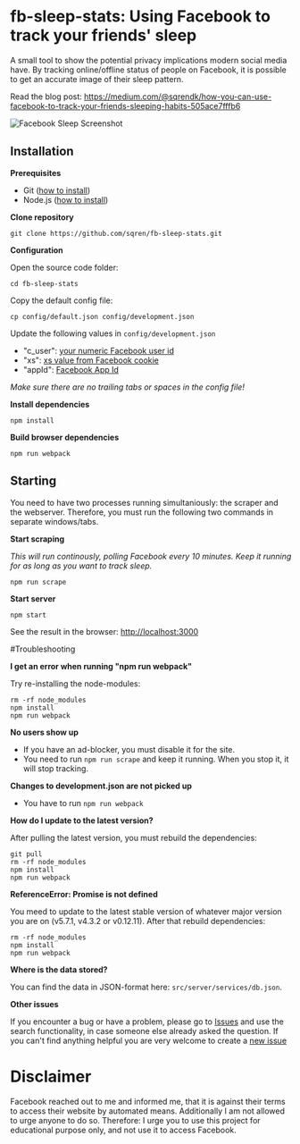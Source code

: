 # fb-sleep-stats: Using Facebook to track your friends' sleep

A small tool to show the potential privacy implications modern social media have. By tracking online/offline status of people on Facebook, it is possible to get an accurate image of their sleep pattern.

Read the blog post: https://medium.com/@sqrendk/how-you-can-use-facebook-to-track-your-friends-sleeping-habits-505ace7fffb6

![Facebook Sleep Screenshot](https://cloud.githubusercontent.com/assets/209966/13382859/b7b31aa4-de7e-11e5-8fca-35d68fe2f02f.png)


## Installation

**Prerequisites**
 - Git ([how to install](https://git-scm.com/book/en/v2/Getting-Started-Installing-Git))
 - Node.js ([how to install](https://docs.npmjs.com/getting-started/installing-node))

**Clone repository**
```
git clone https://github.com/sqren/fb-sleep-stats.git
```

**Configuration**

Open the source code folder:
```
cd fb-sleep-stats
```

Copy the default config file:
```
cp config/default.json config/development.json
```

Update the following values in `config/development.json`
 - "c_user": [your numeric Facebook user id](http://findmyfbid.com/)
 -  "xs": [xs value from Facebook cookie](https://gist.github.com/sqren/0e4563f258c9e85e4ae1)
 - "appId": [Facebook App Id](https://gist.github.com/sqren/1ac0f5d316fcbd46d8c1)

*Make sure there are no trailing tabs or spaces in the config file!*

**Install dependencies**
```
npm install
```

**Build browser dependencies**
```
npm run webpack
```

## Starting

You need to have two processes running simultaniously: the scraper and the webserver. Therefore, you must run the following two commands in separate windows/tabs.

**Start scraping**

*This will run continously, polling Facebook every 10 minutes. Keep it running for as long as you want to track sleep.*
```
npm run scrape
```

**Start server**
```
npm start
```

See the result in the browser: [http://localhost:3000](http://localhost:3000)

#Troubleshooting

**I get an error when running "npm run webpack"**

Try re-installing the node-modules:
```
rm -rf node_modules
npm install
npm run webpack
```

**No users show up**
 - If you have an ad-blocker, you must disable it for the site.
 - You need to run `npm run scrape` and keep it running. When you stop it, it will stop tracking.

**Changes to development.json are not picked up**
 - You have to run `npm run webpack`

**How do I update to the latest version?**

After pulling the latest version, you must rebuild the dependencies:
```
git pull
rm -rf node_modules
npm install
npm run webpack
```

**ReferenceError: Promise is not defined**

You meed to update to the latest stable version of whatever major version you are on (v5.7.1, v4.3.2 or v0.12.11). After that rebuild dependencies:
```
rm -rf node_modules
npm install
npm run webpack
```

**Where is the data stored?**

You can find the data in JSON-format here: `src/server/services/db.json`.

**Other issues**

If you encounter a bug or have a problem, please go to [Issues](https://github.com/sqren/fb-sleep-stats/issues?utf8=%E2%9C%93&q=is%3Aissue+) and use the search functionality, in case someone else already asked the question. If you can't find anything helpful you are very welcome to create a [new issue](https://github.com/sqren/fb-sleep-stats/issues/new)


# Disclaimer
Facebook reached out to me and informed me, that it is against their terms to access their website by automated means. Additionally I am not allowed to urge anyone to do so. Therefore: I urge you to use this project for educational purpose only, and not use it to access Facebook.
